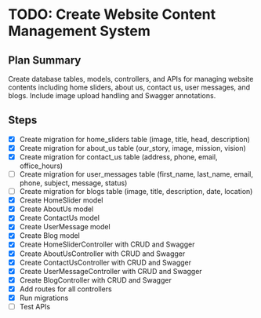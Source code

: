 # TODO: Create Website Content Management System

## Plan Summary
Create database tables, models, controllers, and APIs for managing website contents including home sliders, about us, contact us, user messages, and blogs. Include image upload handling and Swagger annotations.

## Steps
- [x] Create migration for home_sliders table (image, title, head, description)
- [x] Create migration for about_us table (our_story, image, mission, vision)
- [x] Create migration for contact_us table (address, phone, email, office_hours)
- [ ] Create migration for user_messages table (first_name, last_name, email, phone, subject, message, status)
- [ ] Create migration for blogs table (image, title, description, date, location)
- [x] Create HomeSlider model
- [x] Create AboutUs model
- [x] Create ContactUs model
- [x] Create UserMessage model
- [x] Create Blog model
- [x] Create HomeSliderController with CRUD and Swagger
- [x] Create AboutUsController with CRUD and Swagger
- [x] Create ContactUsController with CRUD and Swagger
- [x] Create UserMessageController with CRUD and Swagger
- [x] Create BlogController with CRUD and Swagger
- [x] Add routes for all controllers
- [x] Run migrations
- [ ] Test APIs
